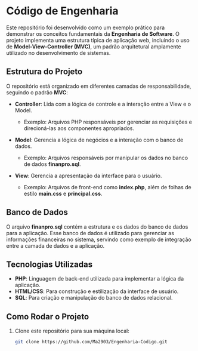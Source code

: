 # Código de Engenharia

Este repositório foi desenvolvido como um exemplo prático para demonstrar os conceitos fundamentais da **Engenharia de Software**. O projeto implementa uma estrutura típica de aplicação web, incluindo o uso de **Model-View-Controller (MVC)**, um padrão arquitetural amplamente utilizado no desenvolvimento de sistemas.

## Estrutura do Projeto

O repositório está organizado em diferentes camadas de responsabilidade, seguindo o padrão **MVC**:

- **Controller**: Lida com a lógica de controle e a interação entre a View e o Model.
  - Exemplo: Arquivos PHP responsáveis por gerenciar as requisições e direcioná-las aos componentes apropriados.
  
- **Model**: Gerencia a lógica de negócios e a interação com o banco de dados.
  - Exemplo: Arquivos responsáveis por manipular os dados no banco de dados **finanpro.sql**.

- **View**: Gerencia a apresentação da interface para o usuário.
  - Exemplo: Arquivos de front-end como **index.php**, além de folhas de estilo **main.css** e **principal.css**.

## Banco de Dados

O arquivo **finanpro.sql** contém a estrutura e os dados do banco de dados para a aplicação. Esse banco de dados é utilizado para gerenciar as informações financeiras no sistema, servindo como exemplo de integração entre a camada de dados e a aplicação.

## Tecnologias Utilizadas

- **PHP**: Linguagem de back-end utilizada para implementar a lógica da aplicação.
- **HTML/CSS**: Para construção e estilização da interface de usuário.
- **SQL**: Para criação e manipulação do banco de dados relacional.

## Como Rodar o Projeto

1. Clone este repositório para sua máquina local:
   ```bash
   git clone https://github.com/Ma2903/Engenharia-Codigo.git

